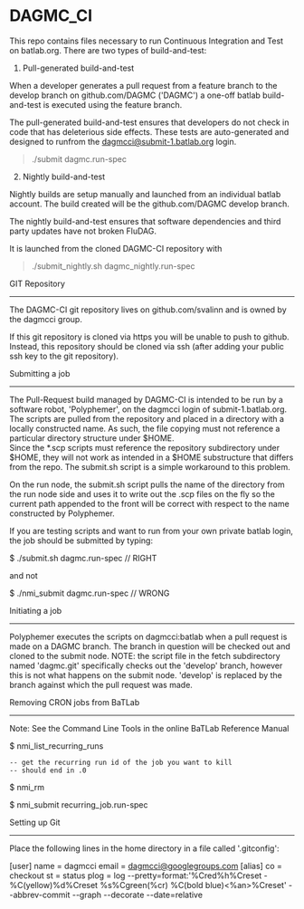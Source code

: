 DAGMC_CI
=========

This repo contains files necessary to run Continuous Integration and Test on batlab.org.
There are two types of build-and-test:

1.  Pull-generated build-and-test

When a developer generates a pull request from a feature branch to the develop branch 
on github.com/DAGMC ('DAGMC') a one-off batlab build-and-test is executed using the
feature branch.

The pull-generated build-and-test ensures that developers do not check in code that has
deleterious side effects.  These tests are auto-generated and designed to runfrom the 
dagmcci@submit-1.batlab.org login.

> ./submit dagmc.run-spec
 
2.  Nightly build-and-test

Nightly builds are setup manually and launched from an individual batlab account.
The build created will be the github.com/DAGMC develop branch.

The nightly build-and-test ensures that software dependencies and third party updates
have not broken FluDAG.

It is launched from the cloned DAGMC-CI repository with
> ./submit_nightly.sh dagmc_nightly.run-spec

GIT Repository
_______________

The DAGMC-CI git repository lives on github.com/svalinn and is owned by the dagmcci group.  

If this git repository is cloned via https you will be unable to push to github.
Instead, this repository should be cloned via ssh (after adding your public ssh key to the git repository). 

Submitting a job
________________
The Pull-Request build managed by DAGMC-CI is intended to be run by a software robot, 
'Polyphemer', on the dagmcci login of submit-1.batlab.org.  The scripts are pulled from 
the repository and placed in a directory with a locally constructed name.  As such, 
the file copying must not reference a particular directory structure under $HOME.  
Since the *.scp scripts must reference the repository subdirectory under $HOME, they will 
not work as intended in a $HOME substructure that differs from the repo.  The submit.sh 
script is a simple workaround to this problem.  

On the run node, the submit.sh script pulls the name of the directory from the run node side 
and uses it to write out the .scp files on the fly so the current path appended to the front 
will be correct with respect to the name constructed by Polyphemer.

If you are testing scripts and want to run from your own private batlab login, the job should 
be submitted by typing:

$ ./submit.sh dagmc.run-spec    // RIGHT

and not 

$ ./nmi_submit dagmc.run-spec   // WRONG

Initiating a job
________________
Polyphemer executes the scripts on dagmcci:batlab when a pull request is made on a DAGMC branch.
The branch in question will be checked out and cloned to the submit node.  NOTE:  the script file
in the fetch subdirectory named 'dagmc.git' specifically checks out the 'develop' branch, however this
is not what happens on the submit node.  'develop' is replaced by the branch against which the pull
request was made.


Removing CRON jobs from BaTLab
_____________________________
Note:  See the Command Line Tools in the online BaTLab Reference Manual

$ nmi_list_recurring_runs

	-- get the recurring run id of the job you want to kill
	-- should end in .0

$ nmi_rm <recurring run id>

$ nmi_submit recurring_job.run-spec

Setting up Git
_____________

Place the following lines in the home directory in a file called '.gitconfig':


[user]
	name = dagmcci
	email = dagmcci@googlegroups.com
[alias]
	co = checkout
	st = status
	plog = log --pretty=format:'%Cred%h%Creset -%C(yellow)%d%Creset %s%Cgreen(%cr) %C(bold blue)<%an>%Creset' --abbrev-commit --graph --decorate --date=relative

